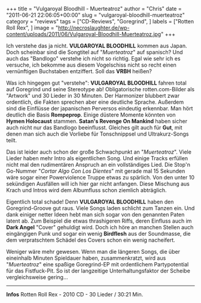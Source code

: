 +++
title = "Vulgaroyal Bloodhill - Muerteatroz"
author = "Chris"
date = "2011-06-21 22:06:05+00:00"
slug = "vulgaroyal-bloodhill-muerteatroz"
category = "reviews"
tags = ["CD-Reviews", "Goregrind", ]
labels = ["Rotten Roll Rex", ]
image = "http://necroslaughter.de/wp-content/uploads/2011/06/Vulgaroyal-Bloodhill-Muerteatroz.jpg"
+++

Ich verstehe das ja nicht. **VULGAROYAL BLOODHILL** kommen aus Japan. Doch scheinbar sind die Songtitel auf "_Muerteatroz_" auf spanisch? Und auch das "Bandlogo" verstehe ich nicht so richtig. Egal wie sehr ich es versuche, ich bekomme aus diesem Vogelschiss nicht so recht einen vernünftigen Buchstaben entziffert. Soll das **VRBH** heißen?

Was ich hingegen gut "verstehe": **VULGAROYAL BLOODHILL** fahren total auf Goregrind und seine Stereotype ab! Obligatorische rotten.com-Bilder als "Artwork" und 30 Lieder in 30 Minuten. Der Harmonizer blubbert zwar ordentlich, die Fakten sprechen aber eine deutliche Sprache.
Außerdem sind die Einflüsse der japanischen Perversos eindeutig erkennbar. Man hört deutlich die Basis **Rompeprop**. Einige düstere Momente könnten von **Hymen Holocaust** stammen. **Satan's Revenge On Mankind** haben sicher auch nicht nur das Bandlogo beeinflusst. Gleiches gilt auch für **Gut**, mit denen man sich auch die Vorliebe für Tonschnippsel und Ultrakurz-Songs teilt.

Das ist leider auch schon der große Schwachpunkt an "_Muerteatroz_". Viele Lieder haben mehr Intro als eigentlichen Song. Und einige Tracks erfüllen nicht mal den rudimentären Anspruch an ein vollständiges Lied. Die Stop'n Go-Nummer "_Cortar Algo Con Los Dientes_" mit gerade mal 15 Sekunden wäre sogar einer Powerviolence Truppe etwas zu spärlich. Von den unter 10 sekündigen Ausfällen will ich hier gar nicht anfangen. Diese Mischung aus Krach und Intros wird dem Albumfluss schon ziemlich abträglich.

Eigentlich total schade! Denn **VULGAROYAL BLOODHILL** haben den Goregrind-Groove gut raus. Viele Songs laden schlicht zum Tanzen ein. Und dank einiger netter Ideen hebt man sich sogar von den genannten Paten latent ab. Zum Beispiel die etwas thrashigeren Riffs, deren Einfluss auch im **Dark Angel** "Cover" gehuldigt wird. Doch ich höre an manchen Stellen auch eingängigen Punk und sogar ein wenig **Birdflesh** aus der Soundmasse, die dem verpratschtem Schädel des Covers schon ein wenig nacheifert.

Weniger wäre mehr gewesen. Wenn man die längeren Songs, die über eineinhalb Minuten Spieldauer haben, zusammenkratzt, wird aus "_Muerteatroz_" eine spaßige Goregrind-EP mit ordentlichem Partypotential für das Fistfuck-Pit. So ist der langzeitige Unterhaltungsfaktor der Scheibe vergleichsweise gering...





---
**Infos**
Rotten Roll Rex - 2010
CD - 30 Lieder / 30:21 Min.
